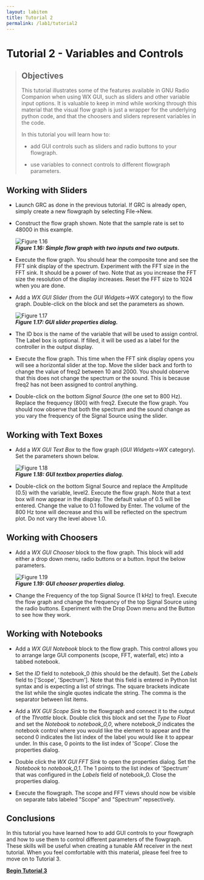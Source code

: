 ```yaml
---
layout: labitem
title: Tutorial 2
permalink: /lab1/tutorial2
---
```


# Tutorial 2 - Variables and Controls

> ## Objectives
>
> This tutorial illustrates some of the features available in GNU Radio Companion when using WX GUI, such as sliders and other variable input options. It is valuable to keep in mind while working through this material that the visual flow graph is just a wrapper for the underlying python code, and that the choosers and sliders represent variables in the code.
>
> In this tutorial you will learn how to:
>
>- add GUI controls such as sliders and radio buttons to your flowgraph.
>
>- use variables to connect controls to different flowgraph parameters.

## Working with Sliders

- Launch GRC as done in the previous tutorial. If GRC is already open, simply create a new flowgraph by selecting File->New.

- Construct the flow graph shown. Note that the sample rate is set to 48000 in this example.

    ![Figure 1.16](./figures/tutorial2_fft_sink.png)<br>
    __*Figure 1.16: Simple flow graph with two inputs and two outputs.*__

- Execute the flow graph. You should hear the composite tone and see the FFT sink display of the spectrum. Experiment with the FFT size in the FFT sink. It should be a power of two. Note that as you increase the FFT size the resolution of the display increases. Reset the FFT size to 1024 when you are done.

- Add a *WX GUI Slider* (from the *GUI Widgets->WX* category) to the flow graph. Double-click on the block and set the parameters as shown.

    ![Figure 1.17](./figures/slider_properties.png)<br>
    __*Figure 1.17: GUI slider properties dialog.*__

- The ID box is the name of the variable that will be used to assign control. The Label box is optional. If filled, it will be used as a label for the controller in the output display.

- Execute the flow graph. This time when the FFT sink display opens you will see a horizontal slider at the top. Move the slider back and forth to change the value of freq2 between 10 and 2000. You should observe that this does not change the spectrum or the sound. This is because freq2 has not been assigned to control anything.

- Double-click on the bottom *Signal Source* (the one set to 800 Hz). Replace the frequency (800) with freq2. Execute the flow graph. You should now observe that both the spectrum and the sound change as you vary the frequency of the Signal Source using the slider.

## Working with Text Boxes

- Add a *WX GUI Text Box* to the flow graph (*GUI Widgets->WX* category). Set the parameters shown below.

    ![Figure 1.18](./figures/textbox_properties.png)<br>
    __*Figure 1.18: GUI textbox properties dialog.*__

- Double-click on the bottom Signal Source and replace the Amplitude (0.5) with the variable, level2. Execute the flow graph. Note that a text box will now appear in the display. The default value of 0.5 will be entered. Change the value to 0.1 followed by Enter. The volume of the 800 Hz tone will decrease and this will be reflected on the spectrum plot. Do not vary the level above 1.0.

## Working with Choosers

- Add a *WX GUI Chooser* block to the flow graph. This block will add either a drop down menu, radio buttons or a button. Input the below parameters.

    ![Figure 1.19](./figures/chooser_properties.png)<br>
    __*Figure 1.19: GUI chooser properties dialog.*__

- Change the Frequency of the top Signal Source (1 kHz) to freq1. Execute the flow graph and change the frequency of the top Signal Source using the radio buttons. Experiment with the Drop Down menu and the Button to see how they work.

## Working with Notebooks

- Add a *WX GUI Notebook* block to the flow graph. This control allows you to arrange large GUI components (scope, FFT, waterfall, etc) into a tabbed notebook.

- Set the *ID* field to notebook_0 (this should be the default). Set the *Labels* field to ['Scope', 'Spectrum']. Note that this field is entered in Python list syntax and is expecting a list of strings. The square brackets indicate the list while the single quotes indicate the string. The comma is the separator between list items.

- Add a *WX GUI Scope Sink* to the flowgraph and connect it to the output of the *Throttle* block. Double click this block and set the *Type* to *Float* and set the *Notebook* to *notebook_0,0*, where notebook_0 indicates the notebook control where you would like the element to appear and the second 0 indicates the list index of the label you would like it to appear under. In this case, 0 points to the list index of 'Scope'. Close the properties dialog.

- Double click the *WX GUI FFT Sink* to open the properties dialog. Set the *Notebook* to *notebook_0,1*. The 1 points to the list index of 'Spectrum' that was configured in the *Labels* field of notebook_0. Close the properties dialog.

- Execute the flowgraph. The scope and FFT views should now be visible on separate tabs labeled "Scope" and "Spectrum" repsectively.

## Conclusions

In this tutorial you have learned how to add GUI controls to your flowgraph and how to use them to control different parameters of the flowgraph. These skills will be useful when creating a tunable AM receiver in the next tutorial. When you feel comfortable with this material, please feel free to move on to Tutorial 3.

[**Begin Tutorial 3**](tutorial3.md)
